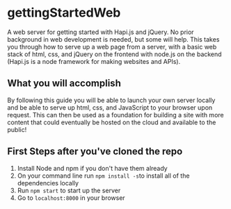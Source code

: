 # gettingStartedWeb

A web server for getting started with Hapi.js and jQuery. 
No prior background in web development is needed, but some will help.
This takes you through how to serve up a web page from a server, with a basic web stack of html, css, and jQuery
on the frontend with node.js on the backend (Hapi.js is a node framework for making websites and APIs).

<h2> What you will accomplish </h2>
By following this guide you will be able to launch your own server locally and 
be able to serve up html, css, and JavaScript to your browser upon request. 
This can then be used as a foundation for building a site with more content that
could eventually be hosted on the cloud and available to the public!

<h2> First Steps after you've cloned the repo </h2>
  <ol>
    <li>Install Node and npm if you don't have them already </li>
    <li>On your command line run <code>npm install -s</code>to install all of the dependencies locally</li>
    <li>Run <code>npm start</code> to start up the server </li>
    <li>Go to <code>localhost:8000</code> in your browser </li>
    <!--<li></li> -->
    
  </ol>
